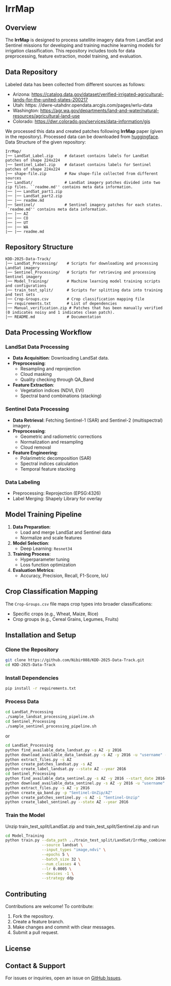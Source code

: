 # IrrMap

## Overview
The **IrrMap** is designed to process satellite imagery data from LandSat and Sentinel missions for developing and training machine learning models for irrigation classification. This repository includes tools for data preprocessing, feature extraction, model training, and evaluation.

## Data Repository

Labeled data has been collected from different sources as follows:
- Arizona: https://catalog.data.gov/dataset/verified-irrigated-agricultural-lands-for-the-united-states-200217
- Utah: https: //dwre-utahdnr.opendata.arcgis.com/pages/wrlu-data 
- Washington: https://agr.wa.gov/departments/land-and-water/natural-resources/agricultural-land-use
- Colorado: https://dwr.colorado.gov/services/data-information/gis

We processed this data and created patches following **IrrMap** paper (given in the repository). Processed data can be downloaded from [huggingface](https://huggingface.co/Nibir/IrrMap/tree/main). Data Structure of the given repository:

```
IrrMap/
│── LandSat_Label.zip     # dataset contains labels for LandSat patches of shape 224x224 
│── Sentinel_Label.zip    # dataset contains labels for Sentinel patches of shape 224x224 
│── shape-file.zip        # Raw shape-file collected from different sources 
│── LandSat/              # LandSat imagery patches divided into two zip files. ``readme.md'' contains meta data information.
|── |── LandSat_part1.zip
|── |── LandSat_part2.zip
|── |── readme.md
│── Sentinel/             # Sentinel imagery patches for each states. ``readme.md'' contains meta data information.
|── |── AZ
|── |── CO
|── |── UT
|── |── WA
|── |── readme.md      
```


## Repository Structure
```
KDD-2025-Data-Track/
│── LandSat_Processing/    # Scripts for downloading and processing LandSat imagery
│── Sentinel_Processing/   # Scripts for retrieving and processing Sentinel imagery
│── Model_Training/        # Machine learning model training scripts and configurations
│── train_test_split/      # Scripts for splitting data into training and test sets
│── Crop-Groups.csv        # Crop classification mapping file
│── requirements.txt       # List of dependencies
|── Manual_verification.zip # Patches that has been manually verified (0 indicates noisy and 1 indicates clean patch). 
│── README.md              # Documentation
```

## Data Processing Workflow
### LandSat Data Processing
- **Data Acquisition**: Downloading LandSat data.
- **Preprocessing**:
  - Resampling and reprojection
  - Cloud masking
  - Quality checking through QA_Band
- **Feature Extraction**:
  - Vegetation indices (NDVI, EVI)
  - Spectral band combinations (stacking)

### Sentinel Data Processing
- **Data Retrieval**: Fetching Sentinel-1 (SAR) and Sentinel-2 (multispectral) imagery.
- **Preprocessing**:
  - Geometric and radiometric corrections
  - Normalization and resampling
  - Cloud removal
- **Feature Engineering**:
  - Polarimetric decomposition (SAR)
  - Spectral indices calculation
  - Temporal feature stacking
 
### Data Labeling
- Preprocessing: Reprojection (EPSG:4326)
- Label Merging: Shapely Library for overlay

## Model Training Pipeline
1. **Data Preparation**:
   - Load and merge LandSat and Sentinel data
   - Normalize and scale features
2. **Model Selection**:
   - Deep Learning: `Resnet34`
3. **Training Process**:
   - Hyperparameter tuning
   - Loss function optimization
4. **Evaluation Metrics**:
   - Accuracy, Precision, Recall, F1-Score, IoU


## Crop Classification Mapping
The `Crop-Groups.csv` file maps crop types into broader classifications:
- Specific crops (e.g., Wheat, Maize, Rice)
- Crop groups (e.g., Cereal Grains, Legumes, Fruits)

## Installation and Setup
### Clone the Repository
```bash
git clone https://github.com/Nibir088/KDD-2025-Data-Track.git
cd KDD-2025-Data-Track
```
### Install Dependencies
```bash
pip install -r requirements.txt
```
### Process Data
```bash
cd LandSat_Processing
./sample_landsat_processing_pipeline.sh
cd Sentinel_Processing
./sample_sentinel_processing_pipeline.sh
```
or 
```bash
cd LandSat_Processing
python find_available_data_landsat.py -s AZ -y 2016
python download_available_data_landsat.py -s AZ -y 2016 -u "username" -p "password"
python extract_files.py -s AZ
python create_patches_landsat.py -s AZ
python create_label_landsat.py --state AZ --year 2016
cd Sentinel_Processing
python find_available_data_sentinel.py -s AZ -y 2016 --start_date 2016-03-01 --end_date 2016-09-30 -o sentinel_AZ_2016.csv
python download_available_data_sentinel.py -s AZ -y 2016 -u "username" -p "password"
python extract_files.py -s AZ -y 2016
python create_qa_band.py -p "Sentinel-UnZip/AZ"
python create_patches_sentinel.py -s AZ -i "Sentinel-Unzip"
python create_label_sentinel.py --state AZ --year 2016
```
### Train the Model
Unzip train_test_split/LandSat.zip and train_test_split/Sentinel.zip and run

```bash
cd Model_Training
python train.py --data_path ../train_test_split/LandSat/IrrMap_combined.yaml \
                --source landsat \
                --input_types "image,ndvi" \
                --epochs 5 \
                --batch_size 32 \
                --num_classes 4 \
                --lr 0.0005 \
                --devices -1 \
                --strategy ddp
```

## Contributing
Contributions are welcome! To contribute:
1. Fork the repository.
2. Create a feature branch.
3. Make changes and commit with clear messages.
4. Submit a pull request.

## License

## Contact & Support
For issues or inquiries, open an issue on [GitHub Issues](https://github.com/Nibir088/KDD-2025-Data-Track/issues).

